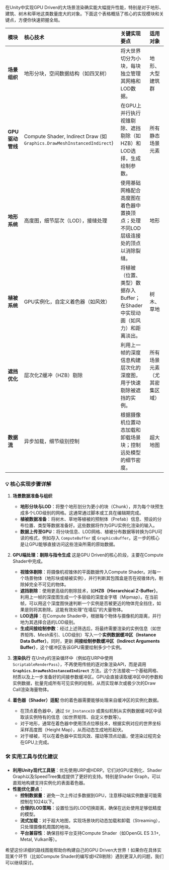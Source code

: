 在Unity中实现GPU Driven的大场景渲染确实能大幅提升性能，特别是对于地形、建筑、树木和草地这类数量庞大的对象。下面这个表格概括了核心的实现模块和关键点，方便你快速把握全局。

| 模块 | 核心技术 | 关键实现要点 | 适用对象 |
| :--- | :--- | :--- | :--- |
| **场景组织** | 地形分块，空间数据结构（如四叉树） | 将大世界切分为小块，每块独立管理其网格和LOD数据。 | 地形、大型建筑群 |
| **GPU驱动管线** | Compute Shader, Indirect Draw (如 `Graphics.DrawMeshInstancedIndirect`) | 在GPU上并行执行视锥剔除、遮挡剔除（如HZB）和LOD选择，生成绘制参数。 | 所有静态场景元素 |
| **地形系统** | 高度图，细节层次（LOD），接缝处理 | 使用基础网格配合高度图在着色器中置换顶点；处理不同LOD层级连接处的顶点以消除裂缝。 | 地形 |
| **植被系统** | GPU实例化，自定义着色器（如风效） | 将植被（位置、类型）数据存入Buffer；在Shader中实现动画（如风力）和距离淡出。 | 树木、草地 |
| **遮挡优化** | 层次化Z缓冲（HZB）剔除 | 利用上一帧的深度信息构建层次化的深度图，用于快速剔除被遮挡的实例。 | 所有场景元素（尤其密集区域） |
| **数据流** | 异步加载，细节级别控制 | 根据摄像机位置动态加载和卸载场景块；控制远处模型的细节密度。 | 超大地图 |

### 💡 核心实现步骤详解

1.  **场景数据准备与组织**
    *   **地形分块与LOD**：将整个地形划分为更小的块（Chunk），并为每个块预生成多个LOD级别的网格。这通常通过脚本或工具在编辑期完成。
    *   **植被数据准备**：将树木、草地等植被的预制体（Prefab）信息、预设的分布位置、类型等数据准备好。这些数据将作为GPU实例化渲染的输入。
    *   **数据上传至GPU**：将分块信息、LOD网格、植被分布数据等转换为GPU可读的格式，例如存入 `ComputeBuffer` 或 `GraphicsBuffer`。这一步的核心是让GPU能够直接访问这些渲染所需的原始数据。

2.  **GPU端处理：剔除与指令生成**
    这是GPU Driven的核心阶段，主要在Compute Shader中完成。
    *   **视锥体剔除**：将摄像机视锥体的平面数据传入Compute Shader。对每一个场景物体（地形块或植被实例），并行判断其包围盒是否在视锥体内，剔除掉完全不可见的物体。
    *   **遮挡剔除**：使用更高级的剔除技术，如**HZB（Hierarchical Z-Buffer）**。利用上一帧的深度图生成一个多层级的深度金字塔（Mipmap）。在当前帧，可以用这个深度图快速判断一个实例是否被更近的物体完全挡住，如果是则将其剔除。这能有效处理“在墙后”的大量物体。
    *   **LOD选择**：在Compute Shader中，根据每个物体与摄像机的距离，并行地为其选择合适的LOD级别。
    *   **生成间接绘制参数**：经过上述筛选后，将最终需要渲染的实例信息（如世界矩阵、Mesh索引、LOD级别）写入一个**实例数据缓冲区（Instance Data Buffer）**。同时，更新 **间接绘制参数缓冲区（Indirect Arguments Buffer）**，这个缓冲区告诉GPU需要绘制多少个实例。

3.  **渲染执行**
    在Unity的渲染循环中（例如在URP中使用 `ScriptableRenderPass`），不再使用传统的逐对象渲染API，而是调用 **`Graphics.DrawMeshInstancedIndirect`** 方法。这个方法接收一个基础网格、材质以及上一步准备好的间接参数缓冲区。GPU会直接读取缓冲区中的参数和实例数据，批量完成所有可见实例的绘制，从而实现单次或极少次的Draw Call渲染海量物体。

4.  **着色器（Shader）适配**
    你的着色器需要能够处理来自缓冲区的实例化数据。
    *   在顶点着色器中，通过 `SV_InstanceID` 或类似机制从实例数据缓冲区中读取该实例特有的信息（如世界矩阵、自定义参数等）。
    *   对于地形，通常在着色器中使用顶点位移技术，根据实例对应的世界坐标采样高度图（Height Map），从而动态生成地形起伏。
    *   对于植被，可以在着色器中实现风效、摆动等顶点动画，使渲染过程完全在GPU上完成。

### 🛠️ 实用工具与优化建议

-   **利用Unity现代工具链**：优先使用URP或HDRP。它们对GPU实例化、Shader Graph以及SpeedTree集成提供了更好的支持。特别是Shader Graph，可以直观地构建支持实例化的表面着色器。
-   **性能优化要点**：
    -   **控制数据量**：避免一次上传过多数据到GPU，注意移动端实例数量可能需控制在1024以下。
    -   **合理的LOD策略**：设置恰当的LOD切换距离，确保在远处使用足够低精度的模型。
    -   **流式加载**：对于超大地图，实现场景块的动态加载和卸载（Streaming），只处理摄像机周围的地块。
    -   **平台兼容性**：确保目标平台支持Compute Shader（如OpenGL ES 3.1+, Metal, Vulkan等）。

希望这份详细的路线图能帮助你构建自己的GPU Driven大世界！如果你在具体实现某个环节（比如Compute Shader的编写或HZB剔除）遇到更深入的问题，我们可以继续探讨。